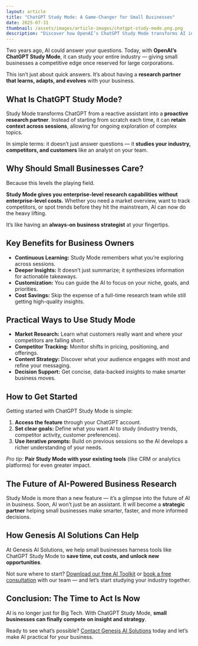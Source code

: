 ```yaml
---
layout: article
title: "ChatGPT Study Mode: A Game-Changer for Small Businesses"
date: 2025-07-31
thumbnail: /assets/images/article-images/chatgpt-study-mode.png.png 
description: "Discover how OpenAI’s ChatGPT Study Mode transforms AI into a research partner for small businesses, providing deep insights for smarter decisions."
---
```


<p>Two years ago, AI could answer your questions. Today, with <strong>OpenAI’s ChatGPT Study Mode</strong>, it can study your entire industry — giving small businesses a competitive edge once reserved for large corporations.</p>

<p>This isn’t just about quick answers. It’s about having a <strong>research partner that learns, adapts, and evolves</strong> with your business.</p>

<h2>What Is ChatGPT Study Mode?</h2>
<p>Study Mode transforms ChatGPT from a reactive assistant into a <strong>proactive research partner</strong>. Instead of starting from scratch each time, it can <strong>retain context across sessions</strong>, allowing for ongoing exploration of complex topics.</p>

<p>In simple terms: it doesn’t just answer questions — it <strong>studies your industry, competitors, and customers</strong> like an analyst on your team.</p>

<h2>Why Should Small Businesses Care?</h2>
<p>Because this levels the playing field.</p>
<p><strong>Study Mode gives you enterprise-level research capabilities without enterprise-level costs.</strong> Whether you need a market overview, want to track competitors, or spot trends before they hit the mainstream, AI can now do the heavy lifting.</p>
<p>It’s like having an <strong>always-on business strategist</strong> at your fingertips.</p>

<h2>Key Benefits for Business Owners</h2>
<ul>
  <li><strong>Continuous Learning:</strong> Study Mode remembers what you’re exploring across sessions.</li>
  <li><strong>Deeper Insights:</strong> It doesn’t just summarize; it synthesizes information for actionable takeaways.</li>
  <li><strong>Customization:</strong> You can guide the AI to focus on your niche, goals, and priorities.</li>
  <li><strong>Cost Savings:</strong> Skip the expense of a full-time research team while still getting high-quality insights.</li>
</ul>

<h2>Practical Ways to Use Study Mode</h2>
<ul>
  <li><strong>Market Research:</strong> Learn what customers really want and where your competitors are falling short.</li>
  <li><strong>Competitor Tracking:</strong> Monitor shifts in pricing, positioning, and offerings.</li>
  <li><strong>Content Strategy:</strong> Discover what your audience engages with most and refine your messaging.</li>
  <li><strong>Decision Support:</strong> Get concise, data-backed insights to make smarter business moves.</li>
</ul>

<h2>How to Get Started</h2>
<p>Getting started with ChatGPT Study Mode is simple:</p>
<ol>
  <li><strong>Access the feature</strong> through your ChatGPT account.</li>
  <li><strong>Set clear goals:</strong> Define what you want AI to study (industry trends, competitor activity, customer preferences).</li>
  <li><strong>Use iterative prompts:</strong> Build on previous sessions so the AI develops a richer understanding of your needs.</li>
</ol>
<p><em>Pro tip:</em> <strong>Pair Study Mode with your existing tools</strong> (like CRM or analytics platforms) for even greater impact.</p>

<h2>The Future of AI-Powered Business Research</h2>
<p>Study Mode is more than a new feature — it’s a glimpse into the future of AI in business. Soon, AI won’t just be an assistant. It will become a <strong>strategic partner</strong> helping small businesses make smarter, faster, and more informed decisions.</p>

<h2>How Genesis AI Solutions Can Help</h2>
<p>At Genesis AI Solutions, we help small businesses harness tools like ChatGPT Study Mode to <strong>save time, cut costs, and unlock new opportunities</strong>.</p>
<p>Not sure where to start? <a href="{{ '/resources/free-toolkit.html' | relative_url }}">Download our free AI Toolkit</a> or <a href="{{ '/contact.html' | relative_url }}">book a free consultation</a> with our team — and let’s start studying your industry together.</p>

<h2>Conclusion: The Time to Act Is Now</h2>
<p>AI is no longer just for Big Tech. With ChatGPT Study Mode, <strong>small businesses can finally compete on insight and strategy</strong>.</p>
<p>Ready to see what’s possible? <a href="{{ '/contact.html' | relative_url }}">Contact Genesis AI Solutions</a> today and let’s make AI practical for your business.</p>
